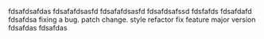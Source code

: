 fdsafdsafdas
fdsafafdsasfd
fdsafafdsasfd
fdsafdsafssd
fdsfafds
fdsafdafd
fdsafdsa
fixing a bug.
patch change.
style
refactor
fix
feature
major version
fdsafdas
fdsafdas
